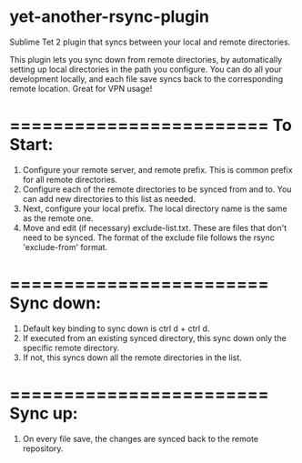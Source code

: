 yet-another-rsync-plugin
========================

Sublime Tet 2 plugin that syncs between your local and remote directories.

This plugin lets you sync down from remote directories, by automatically setting up local directories in the path you configure.
You can do all your development locally, and each file save syncs back to the corresponding remote location. Great for VPN usage!

========================
To Start:
========================
1. Configure your remote server, and remote prefix. This is common prefix for all remote directories.
2. Configure each of the remote directories to be synced from and to. You can add new directories to this list as needed.
3. Next, configure your local prefix. The local directory name is the same as the remote one.
4. Move and edit (if necessary) exclude-list.txt. These are files that don't need to be synced. The format of the exclude file follows the rsync 'exclude-from' format.


========================
Sync down:
========================
1. Default key binding to sync down is ctrl d + ctrl d.
2. If executed from an existing synced directory, this sync down only the specific remote directory.
3. If not, this syncs down all the remote directories in the list.

========================
Sync up:
========================
1. On every file save, the changes are synced back to the remote repository.